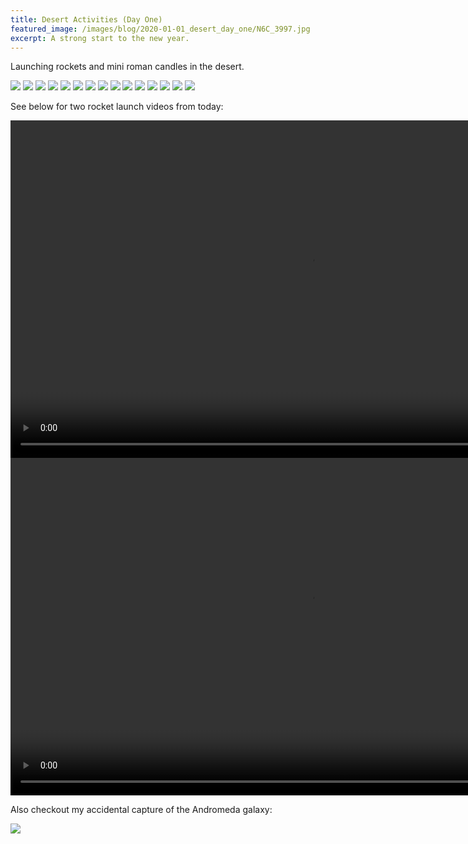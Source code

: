 ```yaml
---
title: Desert Activities (Day One)
featured_image: /images/blog/2020-01-01_desert_day_one/N6C_3997.jpg
excerpt: A strong start to the new year. 
---
```


Launching rockets and mini roman candles in the desert.

<div class='gallery' data-columns='3'>
    <img src='/images/blog/2020-01-01_desert_day_one/N6C_3969.jpg'>
    <img src='/images/blog/2020-01-01_desert_day_one/N6C_4050.jpg'>
    <img src='/images/blog/2020-01-01_desert_day_one/N6C_3997.jpg'>
    <img src='/images/blog/2020-01-01_desert_day_one/DSC09472.jpg'>
    <img src='/images/blog/2020-01-01_desert_day_one/DSC09473.jpg'>
    <img src='/images/blog/2020-01-01_desert_day_one/DSC09474.jpg'>
    <!-- <img src='/images/blog/2020-01-01_desert_day_one/DSC09475.jpg'> -->
    <img src='/images/blog/2020-01-01_desert_day_one/DSC09484.jpg'>
    <img src='/images/blog/2020-01-01_desert_day_one/N6C_4057.jpg'>
    <img src='/images/blog/2020-01-01_desert_day_one/N6C_4075.jpg'>
    <img src='/images/blog/2020-01-01_desert_day_one/N6C_4077.jpg'>
    <img src='/images/blog/2020-01-01_desert_day_one/N6C_4078.jpg'>
    <img src='/images/blog/2020-01-01_desert_day_one/N6C_4094.jpg'>
    <img src='/images/blog/2020-01-01_desert_day_one/N6C_4080.jpg'>
    <!-- <img src='/images/blog/2020-01-01_desert_day_one/N6C_4096.jpg'> -->
    <!-- <img src='/images/blog/2020-01-01_desert_day_one/N6C_4098.jpg'> -->
    <img src='/images/blog/2020-01-01_desert_day_one/DSC09350.jpg'>
    <!-- <img src='/images/blog/2020-01-01_desert_day_one/DSC09351.jpg'> -->
    <img src='/images/blog/2020-01-01_desert_day_one/DSC09425.jpg'>
    <!-- <img src='/images/blog/2020-01-01_desert_day_one/DSC09471.jpg'> -->
</div>


See below for two rocket launch videos from today:

<video width='960' height='540' controls>
    <source src='/images/blog/2020-01-01_desert_day_one/Rocket_Launch_1.mp4' type='video/mp4'>
</video>

<video width='960' height='540' controls>
    <source src='/images/blog/2020-01-01_desert_day_one/Rocket_Launch_2.mp4' type='video/mp4'>
</video>

Also checkout my accidental capture of the Andromeda galaxy:

![](/images/blog/2020-01-01_desert_day_one/DSC09437.jpg)